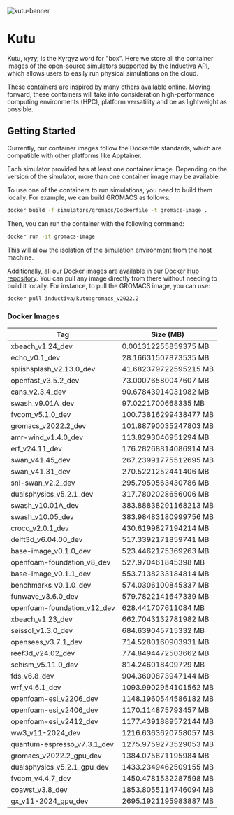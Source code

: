 
![kutu-banner](https://github.com/inductiva/kutu/assets/7538022/847e6ba9-e420-45d7-b98e-d21192fbdafe)

# Kutu

Kutu, _куту_, is the Kyrgyz word for "box". Here we store all the container
images of the open-source simulators supported by the 
[Inductiva API](https://github.com/inductiva/inductiva/tree/main),
which allows users to easily run physical simulations on the cloud.

These containers are inspired by many others available online. Moving forward, these
containers will take into consideration high-performance computing environments (HPC),
platform versatility and be as lightweight as possible.

## Getting Started

Currently, our container images follow the Dockerfile standards, which are compatible
with other platforms like Apptainer.

Each simulator provided has at least one container image. Depending on the version
of the simulator, more than one container image may be available.

To use one of the containers to run simulations, you need to build them locally.
For example, we can build GROMACS as follows:

```bash
docker build -f simulators/gromacs/Dockerfile -t gromacs-image .
```

Then, you can run the container with the following command:

```bash
docker run -it gromacs-image
```

This will allow the isolation of the simulation environment from the host machine.

Additionally, all our Docker images are available in our
[Docker Hub repository](https://hub.docker.com/r/inductiva/kutu). You can pull
any image directly from there without needing to build it locally. For instance,
to pull the GROMACS image, you can use:

```bash
docker pull inductiva/kutu:gromacs_v2022.2
```

### Docker Images

<!-- DOCKER-TAGS-TABLE -->
| Tag | Size (MB) |
|---|---|
| xbeach_v1.24_dev | 0.001312255859375 MB |
| echo_v0.1_dev | 28.16631507873535 MB |
| splishsplash_v2.13.0_dev | 41.682379722595215 MB |
| openfast_v3.5.2_dev | 73.00076580047607 MB |
| cans_v2.3.4_dev | 90.67843914031982 MB |
| swash_v9.01A_dev | 97.0221700668335 MB |
| fvcom_v5.1.0_dev | 100.73816299438477 MB |
| gromacs_v2022.2_dev | 101.88790035247803 MB |
| amr-wind_v1.4.0_dev | 113.8293046951294 MB |
| erf_v24.11_dev | 176.28268814086914 MB |
| swan_v41.45_dev | 267.23991775512695 MB |
| swan_v41.31_dev | 270.5221252441406 MB |
| snl-swan_v2.2_dev | 295.7950563430786 MB |
| dualsphysics_v5.2.1_dev | 317.7802028656006 MB |
| swash_v10.01A_dev | 383.88838291168213 MB |
| swash_v10.05_dev | 383.98483180999756 MB |
| croco_v2.0.1_dev | 430.6199827194214 MB |
| delft3d_v6.04.00_dev | 517.3392171859741 MB |
| base-image_v0.1.0_dev | 523.4462175369263 MB |
| openfoam-foundation_v8_dev | 527.970461845398 MB |
| base-image_v0.1.1_dev | 553.7138233184814 MB |
| benchmarks_v0.1.0_dev | 574.0306100845337 MB |
| funwave_v3.6.0_dev | 579.7822141647339 MB |
| openfoam-foundation_v12_dev | 628.441707611084 MB |
| xbeach_v1.23_dev | 662.7043132781982 MB |
| seissol_v1.3.0_dev | 684.639045715332 MB |
| opensees_v3.7.1_dev | 714.5280160903931 MB |
| reef3d_v24.02_dev | 774.8494472503662 MB |
| schism_v5.11.0_dev | 814.246018409729 MB |
| fds_v6.8_dev | 904.3600873947144 MB |
| wrf_v4.6.1_dev | 1093.9902954101562 MB |
| openfoam-esi_v2206_dev | 1148.1960544586182 MB |
| openfoam-esi_v2406_dev | 1170.114875793457 MB |
| openfoam-esi_v2412_dev | 1177.4391889572144 MB |
| ww3_v11-2024_dev | 1216.6363620758057 MB |
| quantum-espresso_v7.3.1_dev | 1275.9759273529053 MB |
| gromacs_v2022.2_gpu_dev | 1384.075671195984 MB |
| dualsphysics_v5.2.1_gpu_dev | 1433.2349462509155 MB |
| fvcom_v4.4.7_dev | 1450.4781532287598 MB |
| coawst_v3.8_dev | 1853.8055114746094 MB |
| gx_v11-2024_gpu_dev | 2695.1921195983887 MB |
<!-- END-DOCKER-TAGS-TABLE -->

